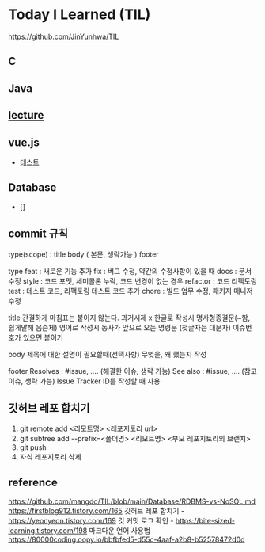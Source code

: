 # Today I Learned (TIL)
https://github.com/JinYunhwa/TIL

## C

## Java

## [lecture](./lecture/)
## vue.js
 + [테스트](./vue.js/test.md)

## Database
 + []


## commit 규칙
type(scope) : title 
body ( 본문, 생략가능 )
footer

type
feat : 새로운 기능 추가
fix : 버그 수정, 약간의 수정사항이 있을 때
docs : 문서 수정
style : 코드 포맷, 세미콜론 누락, 코드 변경이 없는 경우
refactor : 코드 리팩토링
test : 테스트 코드, 리팩토링 테스트 코드 추가
chore : 빌드 업무 수정, 패키지 매니저 수정

title
간결하게 마침표는 붙이지 않는다.
과거시제 x
한글로 작성시 명사형종결문(~함, 쉽게말해 음슴체)
영어로 작성시 동사가 앞으로 오는 명령문 (첫글자는 대문자)
이슈번호가 있으면 붙이기

body
제목에 대한 설명이 필요할때(선택사항)
무엇을, 왜 했는지 작성

footer
Resolves : #issue, .... (해결한 이슈, 생략 가능)
See also : #issue, .... (참고 이슈, 생략 가능)
Issue Tracker ID를 작성할 때 사용

## 깃허브 레포 합치기
 1. git remote add <리모트명> <레포지토리 url>
 2. git subtree add --prefix=<폴더명> <리모트명> <부모 레포지토리의 브랜치>
 3. git push
 4. 자식 레포지토리 삭제

## reference
 https://github.com/mangdo/TIL/blob/main/Database/RDBMS-vs-NoSQL.md
 https://firstblog912.tistory.com/165
 깃허브 레포 합치기 - https://yeonyeon.tistory.com/169
 깃 커밋 로그 확인 - https://bite-sized-learning.tistory.com/198
 마크다운 언어 사용법 - https://80000coding.oopy.io/bbfbfed5-d55c-4aaf-a2b8-b52578472d0d